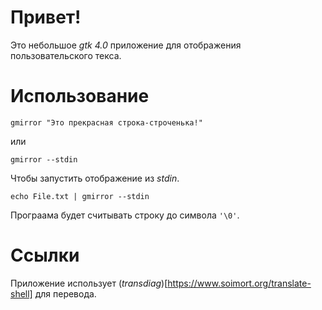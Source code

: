 
# Привет! 

Это небольшое *gtk 4.0* приложение для отображения пользовательского текса. 

# Использование

```
gmirror "Это прекрасная строка-строченька!"

```

или 

```
gmirror --stdin
```

Чтобы запустить отображение из *stdin*.

```
echo File.txt | gmirror --stdin

```
Програама будет считывать строку до символа  ```'\0'```.

# Ссылки
Приложение использует (*transdiag*)[https://www.soimort.org/translate-shell] для перевода. 

